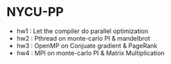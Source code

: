 # NYCU-PP

* hw1 : Let the compiler do parallel optimization
* hw2 : Pthread on monte-carlo PI & mandelbrot
* hw3 : OpenMP on Conjuate gradient & PageRank
* hw4 : MPI on monte-carlo PI & Matrix Multiplication
